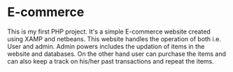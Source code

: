 # E-commerce
This is my first PHP project. It's a simple E-commerce website created using XAMP and netbeans. This website handles the operation of both i.e. User and admin. Admin powers includes the updation of items in the website and databases. On the other hand user can purchase the items and can also keep a track on his/her past transactions and repeat the items.
